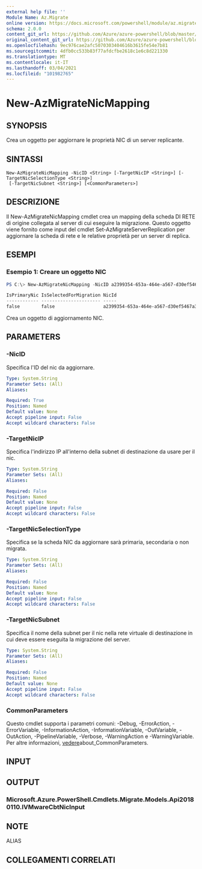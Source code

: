 ```yaml
---
external help file: ''
Module Name: Az.Migrate
online version: https://docs.microsoft.com/powershell/module/az.migrate/new-azmigratenicmapping
schema: 2.0.0
content_git_url: https://github.com/Azure/azure-powershell/blob/master/src/Migrate/help/New-AzMigrateNicMapping.md
original_content_git_url: https://github.com/Azure/azure-powershell/blob/master/src/Migrate/help/New-AzMigrateNicMapping.md
ms.openlocfilehash: 9ec976cae2afc5070303404616b3615fe54e7b81
ms.sourcegitcommit: 4dfb0cc533b83f77afdcfbe2618c1e6c8d221330
ms.translationtype: MT
ms.contentlocale: it-IT
ms.lasthandoff: 03/04/2021
ms.locfileid: "101982765"
---
```

# New-AzMigrateNicMapping

## SYNOPSIS
Crea un oggetto per aggiornare le proprietà NIC di un server replicante.

## SINTASSI

```
New-AzMigrateNicMapping -NicID <String> [-TargetNicIP <String>] [-TargetNicSelectionType <String>]
 [-TargetNicSubnet <String>] [<CommonParameters>]
```

## DESCRIZIONE
Il New-AzMigrateNicMapping cmdlet crea un mapping della scheda DI RETE di origine collegata al server di cui eseguire la migrazione.
Questo oggetto viene fornito come input del cmdlet Set-AzMigrateServerReplication per aggiornare la scheda di rete e le relative proprietà per un server di replica.

## ESEMPI

### Esempio 1: Creare un oggetto NIC
```powershell
PS C:\> New-AzMigrateNicMapping -NicID a2399354-653a-464e-a567-d30ef5467a31 -TargetNicSelectionType primary -TargetNicIP "172.17.1.17"

IsPrimaryNic IsSelectedForMigration NicId                                TargetStaticIPAddress TargetSubnetName
------------ ---------------------- -----                                --------------------- ----------------
false        false                  a2399354-653a-464e-a567-d30ef5467a31
```

Crea un oggetto di aggiornamento NIC.

## PARAMETERS

### -NicID
Specifica l'ID del nic da aggiornare.

```yaml
Type: System.String
Parameter Sets: (All)
Aliases:

Required: True
Position: Named
Default value: None
Accept pipeline input: False
Accept wildcard characters: False
```

### -TargetNicIP
Specifica l'indirizzo IP all'interno della subnet di destinazione da usare per il nic.

```yaml
Type: System.String
Parameter Sets: (All)
Aliases:

Required: False
Position: Named
Default value: None
Accept pipeline input: False
Accept wildcard characters: False
```

### -TargetNicSelectionType
Specifica se la scheda NIC da aggiornare sarà primaria, secondaria o non migrata.

```yaml
Type: System.String
Parameter Sets: (All)
Aliases:

Required: False
Position: Named
Default value: None
Accept pipeline input: False
Accept wildcard characters: False
```

### -TargetNicSubnet
Specifica il nome della subnet per il nic nella rete virtuale di destinazione in cui deve essere eseguita la migrazione del server.

```yaml
Type: System.String
Parameter Sets: (All)
Aliases:

Required: False
Position: Named
Default value: None
Accept pipeline input: False
Accept wildcard characters: False
```

### CommonParameters
Questo cmdlet supporta i parametri comuni: -Debug, -ErrorAction, -ErrorVariable, -InformationAction, -InformationVariable, -OutVariable, -OutAction, -PipelineVariable, -Verbose, -WarningAction e -WarningVariable. Per altre informazioni, [vedere](http://go.microsoft.com/fwlink/?LinkID=113216)about_CommonParameters.

## INPUT

## OUTPUT

### Microsoft.Azure.PowerShell.Cmdlets.Migrate.Models.Api20180110.IVMwareCbtNicInput

## NOTE

ALIAS

## COLLEGAMENTI CORRELATI

